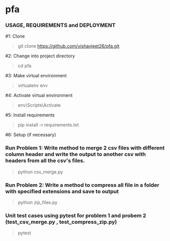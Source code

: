 # pfa
### USAGE, REQUIREMENTS and DEPLOYMENT

#1: Clone 
> git clone https://github.com/vishavjeet26/pfa.git

#2: Change into project directory
>cd pfa

#3: Make virtual environment
>virtualenv env

#4: Activate virtual environment
>env\Scripts\Activate

#5: Install requirements
>pip install -r requirements.txt

#6: Setup (if necessary)

### Run Problem 1: Write method to merge 2 csv files with different column header and write the output to another csv with headers from all the csv's files.
>python csv_merge.py

### Run Problem 2: Write a method to compress all file in a folder with specified extensions and save to output
>python zip_files.py

### Unit test cases using pytest for problem 1 and probem 2 (test_csv_merge.py , test_compress_zip.py)
>pytest

